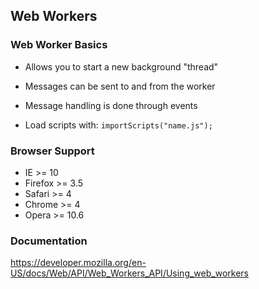 ## Web Workers

### Web Worker Basics

  * Allows you to start a new background "thread"

  * Messages can be sent to and from the worker

  * Message handling is done through events

  * Load scripts with: `importScripts("name.js");`

### Browser Support

  - IE      >= 10
  - Firefox >= 3.5
  - Safari  >= 4
  - Chrome  >= 4
  - Opera   >= 10.6

<div class="notes">

### Documentation

<https://developer.mozilla.org/en-US/docs/Web/API/Web_Workers_API/Using_web_workers>

</div>
